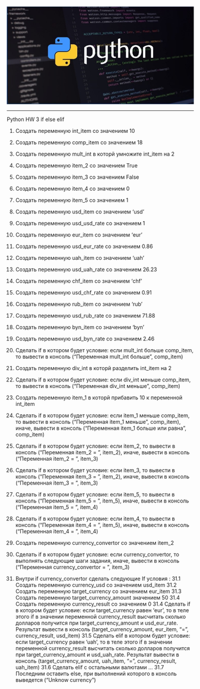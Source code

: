  [![python](https://github.com/barinova007/python-practice/blob/main/lesson_2/Screenshot_10.jpg?raw=true)](https://www.youtube.com/watch?v=aKNvlXmxpYA&ab_channel=QALenaBarinova) 
 
___
Python HW 3 if else elif

 1. Создать переменную int_item со значением 10
 2. Создать переменную comp_item со значением 18
 3. Создать переменную mult_int в которй умножите int_item на 2
 4. Создать переменную item_2 со значением True
 5. Создать переменную item_3 со значением False
 6. Создать переменную item_4 со значением 0
 7. Создать переменную item_5 со значением 1

 8. Создать переменную usd_item со значением ‘usd’
 9. Создать переменную usd_usd_rate со значением 1

 10. Создать переменную eur_item со значением ‘eur’
 11. Создать переменную usd_eur_rate со значением 0.86

 12. Создать переменную uah_item со значением ‘uah’
 13. Создать переменную usd_uah_rate со значением 26.23

 14. Создать переменную chf_item со значением ‘chf’
 15. Создать переменную usd_chf_rate со значением 0.91

 16. Создать переменную rub_item со значением ‘rub’
 17. Создать переменную usd_rub_rate со значением 71.88

 18. Создать переменную byn_item со значением ‘byn’
 19. Создать переменную usd_byn_rate со значением 2.46

 20. Сделать if в котором будет условие: если mult_int больше comp_item, то вывести в консоль (“Переменная mult_int больше”, comp_item)

 21. Создать переменную div_int в которй разделить int_item на 2
 22. Сделать if в котором будет условие: если div_int меньше comp_item, то вывести в консоль (“Переменная div_int меньше”, comp_item)

 23. Создать переменную item_1 в которй прибавить 10 к переменной int_item
 24. Сделать if в котором будет условие: если item_1 меньше comp_item, то вывести в консоль (“Переменная item_1 меньше”, comp_item), иначе, вывести в консоль (“Переменная item_1 больше или равна”, comp_item)

 25. Сделать if в котором будет условие: если item_2, то вывести в консоль (“Переменная item_2 = ”, item_2), иначе, вывести в консоль (“Переменная item_2 = ”, item_3)

 26. Сделать if в котором будет условие: если item_3, то вывести в консоль (“Переменная item_3 = ”, item_2), иначе, вывести в консоль (“Переменная item_3 = ”, item_3)

 27. Сделать if в котором будет условие: если item_5, то вывести в консоль (“Переменная item_5 = ”, item_5), иначе, вывести в консоль (“Переменная item_5 = ”, item_4)

 28. Сделать if в котором будет условие: если item_4, то вывести в консоль (“Переменная item_4 = ”, item_5), иначе, вывести в консоль (“Переменная item_4 = ”, item_4)

 29. Создать переменную currency_convertor со значением item_2
 30. Сделать if в котором будет условие: если currency_convertor, то выполнять следующие шаги задания, иначе, вывести в консоль (“Переменная currency_convertor = ”, item_3)
 31. Внутри if currency_convertor сделать следующие If условия :
                    31.1 Создать переменную currency_usd со значением usd_item
                    31.2 Создать переменную target_currency со значением eur_item
                    31.3 Создать переменную target_currency_amount значением 50
                    31.4 Создать переменную currency_result со значением 0
                    31.4 Сделать if в котором будет условие: если target_currency равен ‘eur’, то в теле этого if в        значении переменной currency_result высчитать сколько долларов получится при target_currency_amount и usd_eur_rate. Результат вывести в консоль (target_currency_amount, eur_item, “=”, currency_result, usd_item)
                    31.5 Сделать elif в котором будет условие: если target_currency равен ‘uah’, то в теле этого if в значении переменной currency_result высчитать сколько долларов получится при target_currency_amount и usd_uah_rate. Результат вывести в консоль (target_currency_amount, uah_item, “=”, currency_result, uah_item)
                    31.6 Сделать elif с остальными валютами
…
                    31.7 Последним оставить else, при выполнений которого в консоль выведется (“Unknow currency”)
